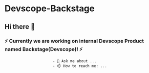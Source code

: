 #                             Devscope-Backstage

## Hi there 👋

### ⚡ Currently we are working on internal Devscope Product named Backstage(Devscope)! ⚡



                          - 💬 Ask me about ...
                          - 📫 How to reach me: ...

<!--

**Here are some ideas to get you started:**

🙋‍♀️ A short introduction - what is your organization all about?
🌈 Contribution guidelines - how can the community get involved?
👩‍💻 Useful resources - where can the community find your docs? Is there anything else the community should know?
🍿 Fun facts - what does your team eat for breakfast?
🧙 Remember, you can do mighty things with the power of [Markdown](https://docs.github.com/github/writing-on-github/getting-started-with-writing-and-formatting-on-github/basic-writing-and-formatting-syntax)
-->
